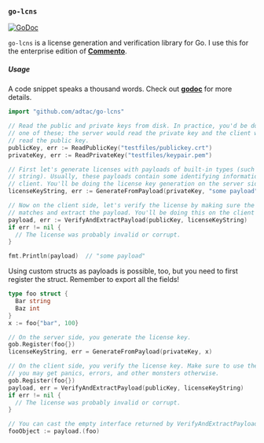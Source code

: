 ### `go-lcns`

[![GoDoc](https://godoc.org/github.com/adtac/go-lcns/github?status.svg)](https://godoc.org/github.com/adtac/go-lcns)

`go-lcns` is a license generation and verification library for Go. I use this for the enterprise edition of [**Commento**](https://commento.io).

##### Usage

A code snippet speaks a thousand words. Check out [**godoc**](https://godoc.org/github.com/adtac/go-lcns) for more details.

```go
import "github.com/adtac/go-lcns"
```

```go
// Read the public and private keys from disk. In practice, you'd be doing only
// one of these; the server would read the private key and the client would
// read the public key.
publicKey, err := ReadPublicKey("testfiles/publickey.crt")
privateKey, err := ReadPrivateKey("testfiles/keypair.pem")
```

```go
// First let's generate licenses with payloads of built-in types (such as int,
// string). Usually, these payloads contain some identifying information about the
// client. You'll be doing the license key generation on the server side, of course.
licenseKeyString, err := GenerateFromPayload(privateKey, "some payload")
```

```go
// Now on the client side, let's verify the license by making sure the signature
// matches and extract the payload. You'll be doing this on the client side.
payload, err := VerifyAndExtractPayload(publicKey, licenseKeyString)
if err != nil {
  // The license was probably invalid or corrupt.
}

fmt.Println(payload)  // "some payload"
```

Using custom structs as payloads is possible, too, but you need to first register the struct. Remember to export all the fields!


```go
type foo struct {
  Bar string
  Baz int
}
x := foo{"bar", 100}
```

```go
// On the server side, you generate the license key.
gob.Register(foo{})
licenseKeyString, err = GenerateFromPayload(privateKey, x)
```

```go
// On the client side, you verify the license key. Make sure to use the same struct;
// you may get panics, errors, and other monsters otherwise.
gob.Register(foo{})
payload, err = VerifyAndExtractPayload(publicKey, licenseKeyString)
if err != nil {
  // The license was probably invalid or corrupt.
}

// You can cast the empty interface returned by VerifyAndExtractPayload like so.
fooObject := payload.(foo)
```
